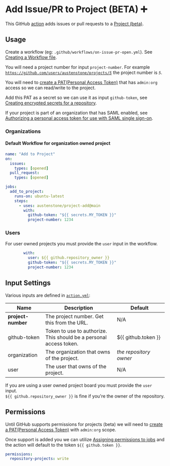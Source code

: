 # Add Issue/PR to Project (BETA) ➕

This GitHub [action](https://docs.github.com/en/actions) adds issues or pull requests to a [Project (beta)](https://github.com/features/issues).

## Usage
Create a workflow (eg: `.github/workflows/on-issue-pr-open.yml`). See [Creating a Workflow file](https://help.github.com/en/articles/configuring-a-workflow#creating-a-workflow-file).

You will need a project number for input `project-number`. For example [`https://github.com/users/austenstone/projects/`*`5`*](https://github.com/users/austenstone/projects/5) the project number is *`5`*.

You will need to [create a PAT(Personal Access Token)](https://github.com/settings/tokens/new?scopes=admin:org) that has `admin:org` access so we can read/write to the project.

Add this PAT as a secret so we can use it as input `github-token`, see [Creating encrypted secrets for a repository](https://docs.github.com/en/enterprise-cloud@latest/actions/security-guides/encrypted-secrets#creating-encrypted-secrets-for-a-repository).

If your project is part of an organization that has SAML enabled, see [Authorizing a personal access token for use with SAML single sign-on](https://docs.github.com/en/enterprise-cloud@latest/authentication/authenticating-with-saml-single-sign-on/authorizing-a-personal-access-token-for-use-with-saml-single-sign-on).

### Organizations

#### Default Workflow for organization owned project
```yml
name: "Add to Project"
on:
  issues:
    types: [opened]
  pull_request:
    types: [opened]

jobs:
  add_to_project:
    runs-on: ubuntu-latest
    steps:
      - uses: austenstone/project-add@main
        with:
          github-token: "${{ secrets.MY_TOKEN }}"
          project-number: 1234
```

### Users

For user owned projects you must provide the `user` input in the workflow.

```yml
        with:
          user: ${{ github.repository_owner }}
          github-token: "${{ secrets.MY_TOKEN }}"
          project-number: 1234
```

## Input Settings
Various inputs are defined in [`action.yml`](action.yml):

| Name | Description | Default |
| --- | - | - |
| **project-number** | The project number. Get this from the URL. | N/A |
| github-token | Token to use to authorize. This should be a personal access token. | ${{&nbsp;github.token&nbsp;}} |
| organization | The organization that owns of the project. | _the repository owner_
| user | The user that owns of the project. | N/A

If you are using a user owned project board you must provide the `user` input.<br>`${{ github.repository_owner }}` is fine if you're the owner of the repository.

## Permissions
Until GitHub supports permissions for projects (beta) we will need to [create a PAT(Personal Access Token)](https://github.com/settings/tokens/new?scopes=admin:org) with `admin:org` scope.

Once support is added you we can utilize [Assigning permissions to jobs](https://docs.github.com/en/actions/using-jobs/assigning-permissions-to-jobs) and the action will default to the token `${{ github.token }}`.

```yml
permissions:
  repository-projects: write
```